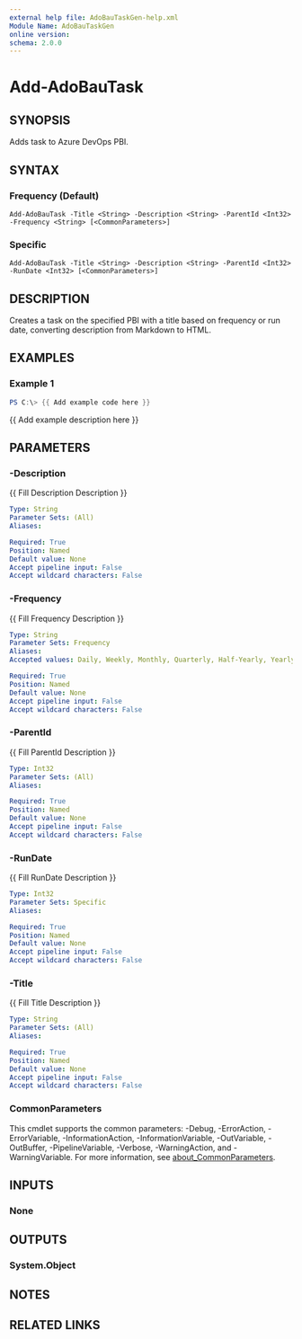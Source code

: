 ```yaml
---
external help file: AdoBauTaskGen-help.xml
Module Name: AdoBauTaskGen
online version:
schema: 2.0.0
---
```


# Add-AdoBauTask

## SYNOPSIS
Adds task to Azure DevOps PBI.

## SYNTAX

### Frequency (Default)
```
Add-AdoBauTask -Title <String> -Description <String> -ParentId <Int32> -Frequency <String> [<CommonParameters>]
```

### Specific
```
Add-AdoBauTask -Title <String> -Description <String> -ParentId <Int32> -RunDate <Int32> [<CommonParameters>]
```

## DESCRIPTION
Creates a task on the specified PBI with a title based on frequency or run date, converting description from Markdown to HTML.

## EXAMPLES

### Example 1
```powershell
PS C:\> {{ Add example code here }}
```

{{ Add example description here }}

## PARAMETERS

### -Description
{{ Fill Description Description }}

```yaml
Type: String
Parameter Sets: (All)
Aliases:

Required: True
Position: Named
Default value: None
Accept pipeline input: False
Accept wildcard characters: False
```

### -Frequency
{{ Fill Frequency Description }}

```yaml
Type: String
Parameter Sets: Frequency
Aliases:
Accepted values: Daily, Weekly, Monthly, Quarterly, Half-Yearly, Yearly

Required: True
Position: Named
Default value: None
Accept pipeline input: False
Accept wildcard characters: False
```

### -ParentId
{{ Fill ParentId Description }}

```yaml
Type: Int32
Parameter Sets: (All)
Aliases:

Required: True
Position: Named
Default value: None
Accept pipeline input: False
Accept wildcard characters: False
```

### -RunDate
{{ Fill RunDate Description }}

```yaml
Type: Int32
Parameter Sets: Specific
Aliases:

Required: True
Position: Named
Default value: None
Accept pipeline input: False
Accept wildcard characters: False
```

### -Title
{{ Fill Title Description }}

```yaml
Type: String
Parameter Sets: (All)
Aliases:

Required: True
Position: Named
Default value: None
Accept pipeline input: False
Accept wildcard characters: False
```

### CommonParameters
This cmdlet supports the common parameters: -Debug, -ErrorAction, -ErrorVariable, -InformationAction, -InformationVariable, -OutVariable, -OutBuffer, -PipelineVariable, -Verbose, -WarningAction, and -WarningVariable. For more information, see [about_CommonParameters](http://go.microsoft.com/fwlink/?LinkID=113216).

## INPUTS

### None

## OUTPUTS

### System.Object
## NOTES

## RELATED LINKS
